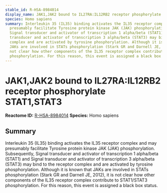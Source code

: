 ```yaml
---
stable_id: R-HSA-8984014
display_name: JAK1,JAK2 bound to IL27RA:IL12RB2 receptor phosphorylate STAT1,STAT3
species: Homo sapiens
summary: Interleukin 35 (IL35) binding activates the IL35 receptor complex and may
  presumably facilitate Tyrosine protein kinase JAK (JAK) phosphorylation. Subsequently,
  Signal transducer and activator of transcription 1 alpha/beta (STAT1) and Signal
  transducer and activator of transcription 3 alpha/beta (STAT3) may bind to the receptor
  complex and are activated by tyrosine phosphorylation. Although it is known that
  JAKs are involved in STATs phosphorylation (Stark GR and Darnell JE, 2012), it is
  not clear how other components of the IL35 receptor complex contribute to STAT1/STAT3
  phosphorylation. For this reason, this event is assigned a black box status.
---
```


# JAK1,JAK2 bound to IL27RA:IL12RB2 receptor phosphorylate STAT1,STAT3
**Reactome ID:** [R-HSA-8984014](https://reactome.org/content/detail/R-HSA-8984014)
**Species:** Homo sapiens

## Summary

Interleukin 35 (IL35) binding activates the IL35 receptor complex and may presumably facilitate Tyrosine protein kinase JAK (JAK) phosphorylation. Subsequently, Signal transducer and activator of transcription 1 alpha/beta (STAT1) and Signal transducer and activator of transcription 3 alpha/beta (STAT3) may bind to the receptor complex and are activated by tyrosine phosphorylation. Although it is known that JAKs are involved in STATs phosphorylation (Stark GR and Darnell JE, 2012), it is not clear how other components of the IL35 receptor complex contribute to STAT1/STAT3 phosphorylation. For this reason, this event is assigned a black box status.
